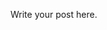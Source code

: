 <!--
.. title: Second Test Blog Entry
.. slug: second_test_blog_entry
.. date: 2021-12-22 09:41:48 UTC
.. tags: 
.. category: 
.. link: 
.. description: 
.. type: text
-->

Write your post here.
